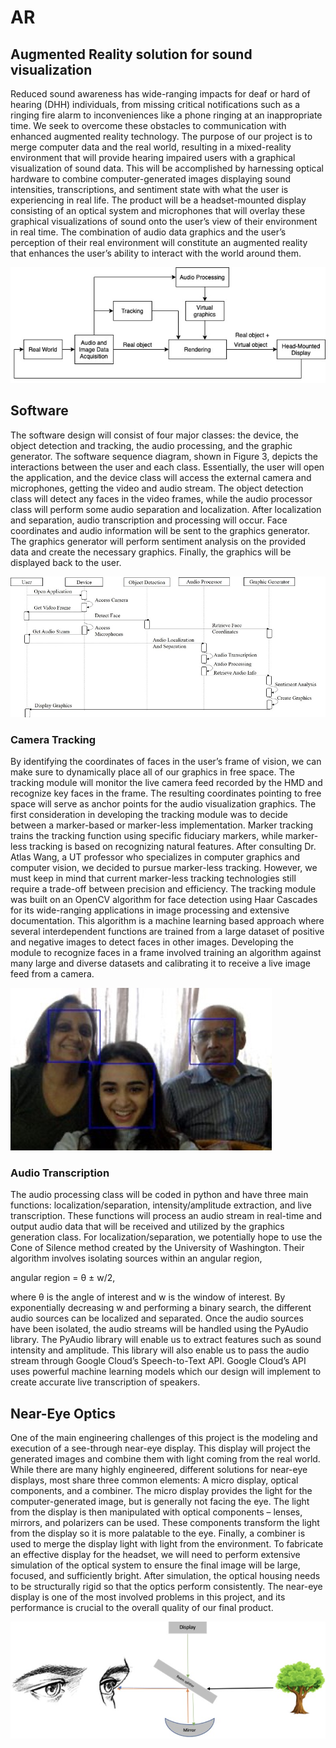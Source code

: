 # AR
## Augmented Reality solution for sound visualization
Reduced sound awareness has wide-ranging impacts for deaf or hard of hearing (DHH) individuals, from missing critical notifications such as a ringing fire alarm to inconveniences like a phone ringing at an inappropriate time. We seek to overcome these obstacles to communication with enhanced augmented reality technology. The purpose of our project is to merge computer data and the real world, resulting in a mixed-reality environment that will provide hearing impaired users with a graphical visualization of sound data. This will be accomplished by harnessing optical hardware to combine computer-generated images displaying sound intensities, transcriptions, and sentiment state with what the user is experiencing in real life. The product will be a headset-mounted display consisting of an optical system and microphones that will overlay these graphical visualizations of sound onto the user’s view of their environment in real time. The combination of audio data graphics and the user’s perception of their real environment will constitute an augmented reality that enhances the user’s ability to interact with the world around them.

![alt text](https://github.com/deepanshi17/AR/blob/main/system.jpg?raw=true)

## Software
The software design will consist of four major classes: the device, the object detection and tracking, the audio processing, and the graphic generator. The software sequence diagram, shown in Figure 3, depicts the interactions between the user and each class. Essentially, the user will open the application, and the device class will access the external camera and microphones, getting the video and audio stream. The object detection class will detect any faces in the video frames, while the audio processor class will perform some audio separation and localization. After localization and separation, audio transcription and processing will occur. Face coordinates and audio information will be sent to the graphics generator. The graphics generator will perform sentiment analysis on the provided data and create the necessary graphics. Finally, the graphics will be displayed back to the user.

![alt text](https://github.com/deepanshi17/AR/blob/main/software.jpg?raw=true)

### Camera Tracking
By identifying the coordinates of faces in the user’s frame of vision, we can make sure to dynamically place all of our graphics in free space. The tracking module will monitor the live camera feed recorded by the HMD and recognize key faces in the frame. The resulting coordinates pointing to free space will serve as anchor points for the audio visualization graphics. The first consideration in developing the tracking module was to decide between a marker-based or marker-less implementation. Marker tracking trains the tracking function using specific fiduciary markers, while marker-less tracking is based on recognizing natural features. After consulting Dr. Atlas Wang, a UT professor who specializes in computer graphics and computer vision, we decided to pursue marker-less tracking. However, we must keep in mind that current marker-less tracking technologies still require a trade-off between precision and efficiency. The tracking module was built on an OpenCV algorithm for face detection using Haar Cascades for its wide-ranging applications in image processing and extensive documentation. This algorithm is a machine learning based approach where several interdependent functions are trained from a large dataset of positive and negative images to detect faces in other images.  Developing the module to recognize faces in a frame involved training an algorithm against many large and diverse datasets and calibrating it to receive a live image feed from a camera. 

![alt text](https://github.com/deepanshi17/AR/blob/main/tracking.jpg?raw=true)

### Audio Transcription
The audio processing class will be coded in python and have three main functions: localization/separation, intensity/amplitude extraction, and live transcription. These functions will process an audio stream in real-time and output audio data that will be received and utilized by the graphics generation class. For localization/separation, we potentially hope to use the Cone of Silence method created by the University of Washington. Their algorithm involves isolating sources within an angular region,

angular region = θ ± w/2,		

where θ is the angle of interest and w is the window of interest. By exponentially decreasing w and performing a binary search, the different audio sources can be localized and separated. Once the audio sources have been isolated, the audio streams will be handled using the PyAudio library. The PyAudio library will enable us to extract features such as sound intensity and amplitude. This library will also enable us to pass the audio stream through Google Cloud’s Speech-to-Text API. Google Cloud’s API uses powerful machine learning models which our design will implement to create accurate live transcription of speakers. 


## Near-Eye Optics
One of the main engineering challenges of this project is the modeling and execution of a see-through near-eye display. This display will project the generated images and combine them with light coming from the real world. While there are many highly engineered, different solutions for near-eye displays, most share three common elements: A micro display, optical components, and a combiner. The micro display provides the light for the computer-generated image, but is generally not facing the eye. The light from the display is then manipulated with optical components – lenses, mirrors, and polarizers can be used. These components transform the light from the display so it is more palatable to the eye. Finally, a combiner is used to merge the display light with light from the environment. To fabricate an effective display for the headset, we will need to perform extensive simulation of the optical system to ensure the final image will be large, focused, and sufficiently bright. After simulation, the optical housing needs to be structurally rigid so that the optics perform consistently. The near-eye display is one of the most involved problems in this project, and its performance is crucial to the overall quality of our final product. 

![alt text](https://github.com/deepanshi17/AR/blob/main/optics.jpg?raw=true)
